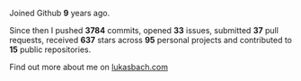Joined Github **9** years ago.

Since then I pushed **3784** commits, opened **33** issues, submitted **37** pull requests, received **637** stars across **95** personal projects and contributed to **15** public repositories.

Find out more about me on [lukasbach.com](https://lukasbach.com)
